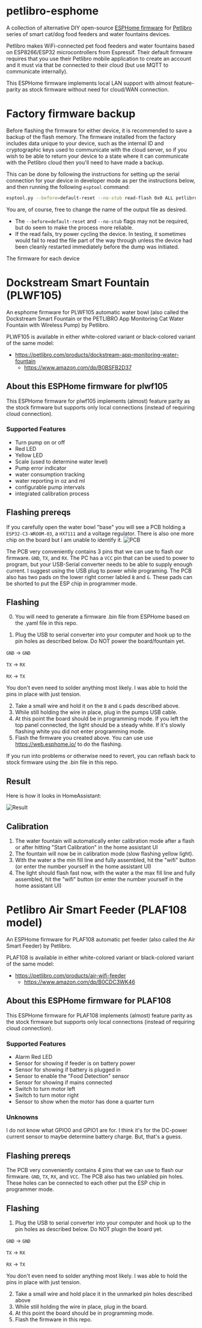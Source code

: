 # petlibro-esphome

A collection of alternative DIY open-source [ESPHome firmware](https://esphome.io) for [Petlibro](https://petlibro.com) series of smart cat/dog food feeders and water fountains devices.

Petlibro makes WiFi-connected pet food feeders and water fountains based on ESP8266/ESP32 microcontrollers from Espressif. Their default firmware requires that you use their Petlibro mobile application to create an account and it must via that be connected to their cloud (but use MQTT to communicate internally). 

This ESPHome firmware implements local LAN support with almost feature-parity as stock firmware without need for cloud/WAN connection.

# Factory firmware backup

Before flashing the firmware for either device, it is recommended to save a backup of the flash memory. The firmware installed from the factory includes data unique to your device, such as the internal ID and cryptographic keys used to communicate with the cloud server, so if you wish to be able to return your device to a state where it can communicate with the Petlibro cloud then you'll need to have made a backup.

This can be done by following the instructions for setting up the serial connection for your device in developer mode as per the instructions below, and then running the following `esptool` command:

```bash
esptool.py --before=default-reset --no-stub read-flash 0x0 ALL petlibro_factory_dump.bin
```

You are, of course, free to change the name of the output file as desired.

- The `--before=default-reset` and `--no-stub` flags may not be required, but do seem to make the process more reliable.
- If the read fails, try power cycling the device. In testing, it sometimes would fail to read the file part of the way through unless the device had been cleanly restarted immediately before the dump was initiated.

The firmware for each device

# Dockstream Smart Fountain (PLWF105)

An esphome firmware for PLWF105 automatic water bowl (also called the Dockstream Smart Fountain or the PETLIBRO App Monitoring Cat Water Fountain with Wireless Pump) by Petlibro. 

PLWF105 is available in either white-colored variant or black-colored variant of the same model:

* https://petlibro.com/products/dockstream-app-monitoring-water-fountain
  * https://www.amazon.com/dp/B0BSFB2D37

## About this ESPHome firmware for plwf105

This ESPHome firmware for plwf105 implements (almost) feature parity as the stock firmware but supports only local connections (instead of requiring cloud connection).

### Supported Features

- Turn pump on or off
- Red LED
- Yellow LED
- Scale (used to determine water level)
- Pump error indicator
- water consumption tracking
- water reporting in oz and ml
- configurable pump intervals
- integrated calibration process

## Flashing prereqs

If you carefully open the water bowl "base" you will see a PCB holding a `ESP32-C3-WROOM-03`, a `HX7111` and a voltage regulator. There is also one more chip on the board but I am unable to identify it.
![PCB](https://github.com/user-attachments/assets/cf67e89f-4cc1-4773-8e06-78d1bb700e36)

The PCB very conveniently contains 3 pins that we can use to flash our firmware. `GND`, `TX`, and `RX`.
The PC has a `VCC` pin that can be used to power to program, but your USB-Serial converter needs to be able to supply enough current. I suggest using the USB plug to power while programing.
The PCB also has two pads on the lower right corner labled `B` and `G`. These pads can be shorted to put the ESP chip in programmer mode.

## Flashing

0) You will need to generate a firmware .bin file from ESPHome based on the .yaml file in this repo.  

1) Plug the USB to serial converter into your computer and hook up to the pin holes as described below. Do NOT power the board/fountain yet.


`GND` -> `GND`

`TX`  -> `RX`

`RX`  -> `TX`

You don't even need to solder anything most likely. I was able to hold the pins in place with just tension.

2) Take a small wire and hold it on the `B` and `G` pads described above.
3) While still holding the wire in place, plug in the pumps USB cable.
4) At this point the board should be in programming mode.  If you left the top panel connected, the light should be a steady white.  If it's slowly flashing white you did not enter programming mode.
5) Flash the firmware you created above.  You can use use https://web.esphome.io/ to do the flashing.

If you run into problems or otherwise need to revert, you can reflash back to stock firmware using the .bin file in this repo.

## Result

Here is how it looks in HomeAssistant:

![Result](https://github.com/user-attachments/assets/24344f14-f331-4fa7-b6bd-9aeaddb32a11)

## Calibration

1) The water fountain will automatically enter calibration mode after a flash or after hitting "Start Calibration" in the home assistant UI
2) The fountain will now be in calibration mode (slow flashing yellow light).
3) With the water a the min fill line and fully assembled, hit the "wifi" button (or enter the number yourself in the home assistant UI)
4) The light should flash fast now, with the water a the max fill line and fully assembled, hit the "wifi" button (or enter the number yourself in the home assistant UI)


# Petlibro Air Smart Feeder (PLAF108 model)

An ESPHome firmware for PLAF108 automatic pet feeder (also called the Air Smart Feeder) by Petlibro.

PLAF108 is available in either white-colored variant or black-colored variant of the same model:

* https://petlibro.com/products/air-wifi-feeder
  * https://www.amazon.com/dp/B0CDC3WK46

## About this ESPHome firmware for PLAF108

This ESPHome firmware for PLAF108 implements (almost) feature parity as the stock firmware but supports only local connections (instead of requiring cloud connection).

### Supported Features

- Alarm Red LED
- Sensor for showing if feeder is on battery power
- Sensor for showing if battery is plugged in
- Sensor to enable the "Food Detection" sensor
- Sensor for showing if mains connected
- Switch to turn motor left
- Switch to turn motor right
- Sensor to show when the motor has done a quarter turn

### Unknowns

I do not know what GPIO0 and GPIO1 are for. I think it's for the DC-power current sensor to maybe determine battery charge. But, that's a guess.

## Flashing prereqs

The PCB very conveniently contains 4 pins that we can use to flash our firmware. `GND`, `TX`, `RX`, and `VCC`. The PCB also has two unlabled pin holes. These holes can be connected to each other put the ESP chip in programmer mode.

## Flashing

1) Plug the USB to serial converter into your computer and hook up to the pin holes as described below. Do NOT plugin the board yet.


`GND` -> `GND`

`TX`  -> `RX`

`RX`  -> `TX`

You don't even need to solder anything most likely. I was able to hold the pins in place with just tension.

2) Take a small wire and hold place it in the unmarked pin holes described above
3) While still holding the wire in place, plug in the board.
4) At this point the board should be in programming mode.
5) Flash the firmware in this repo.
